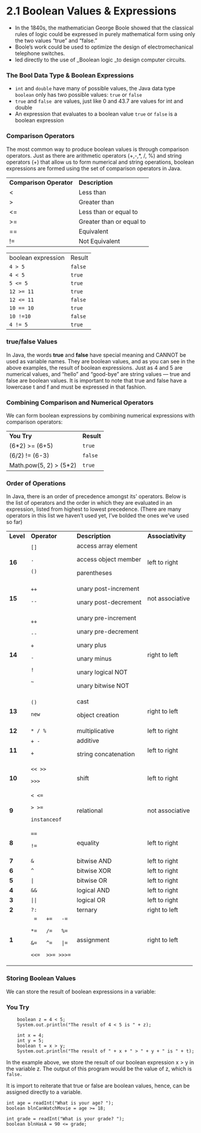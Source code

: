 <!-- Output copied to clipboard! -->

<!-----
NEW: Check the "Suppress top comment" option to remove this info from the output.

Conversion time: 1.602 seconds.


Using this Markdown file:

1. Paste this output into your source file.
2. See the notes and action items below regarding this conversion run.
3. Check the rendered output (headings, lists, code blocks, tables) for proper
   formatting and use a linkchecker before you publish this page.

Conversion notes:

* Docs to Markdown version 1.0β31
* Sun Sep 26 2021 22:00:00 GMT-0700 (PDT)
* Source doc: 2.1 Boolean Values & Expressions (Java) (Make a Copy)
* This is a partial selection. Check to make sure intra-doc links work.
* Tables are currently converted to HTML tables.
----->
# 2.1 Boolean Values & Expressions

* In the 1840s, the mathematician George Boole showed that the classical rules of logic could be expressed in purely mathematical form using only the two values “true” and “false.”  
* Boole’s work could be used to optimize the design of electromechanical telephone switches.  
* led directly to the use of _Boolean logic _to design computer circuits. 


### The Bool Data Type & Boolean Expressions



* `int` and `double` have many of possible values, the Java data type `boolean` only has two possible values: `true` or `false`
* `true` and `false `are values, just like 0 and 43.7 are values for int and double
* An expression that evaluates to a boolean value `true` or `false` is a boolean expression


### Comparison Operators

The most common way to produce boolean values is through comparison operators.  Just as there are arithmetic operators (+,-,*, /, %) and string operators (+) that allow us to form numerical and string operations, boolean expressions are formed using the set of comparison operators in Java.


<table>
  <tr>
   <td><strong>Comparison Operator</strong>
   </td>
   <td><strong>Description</strong>
   </td>
  </tr>
  <tr>
   <td>&lt;
   </td>
   <td>Less than
   </td>
  </tr>
  <tr>
   <td>>
   </td>
   <td>Greater than
   </td>
  </tr>
  <tr>
   <td>&lt;=
   </td>
   <td>Less than or equal to
   </td>
  </tr>
  <tr>
   <td>>=
   </td>
   <td>Greater than or equal to
   </td>
  </tr>
  <tr>
   <td>==
   </td>
   <td>Equivalent
   </td>
  </tr>
  <tr>
   <td>!=
   </td>
   <td>Not Equivalent
   </td>
  </tr>
</table>



<table>
  <tr>
   <td>boolean expression
   </td>
   <td>Result
   </td>
  </tr>
  <tr>
   <td><code>4 > 5</code>
   </td>
   <td>
     <code>false</code>
   </td>
  </tr>
  <tr>
   <td><code>4 &lt; 5</code>
   </td>
   <td>
     <code>true</code>
     
   </td>
  </tr>
  <tr>
   <td><code>5 &lt;= 5</code>
   </td>
   <td>
     <code>true</code>
   </td>
  </tr>
  <tr>
   <td><code>12 >= 11 </code>
   </td>
   <td>
     <code>true</code>
   </td>
  </tr>
  <tr>
   <td><code>12 &lt;= 11</code>
   </td>
   <td>
     <code>false</code>
   </td>
  </tr>
  <tr>
   <td><code>10 == 10</code>
   </td>
   <td>
     <code>true</code>
   </td>
  </tr>
  <tr>
   <td><code>10 !=10 </code>
   </td>
   <td>
     <code>false</code>
   </td>
  </tr>
  <tr>
   <td><code>4 != 5</code>
   </td>
     <td><code>true</code>
   </td>
  </tr>
</table>



### true/false Values

In Java, the words **true** and **false** have special meaning and CANNOT be used as variable names. They are boolean values, and as you can see in the above examples, the result of boolean expressions.  Just as 4 and 5 are numerical values, and “hello” and “good-bye” are string values — true and false are boolean values.   It is important to note that true and false have a lowercase t and f and must be expressed in that fashion.


### Combining Comparison and Numerical Operators

We can form boolean expressions by combining numerical expressions with comparison operators:


<table>
  <tr>
   <td><strong>You Try</strong>
   </td>
   <td><strong>Result</strong>
   </td>
  </tr>
  <tr>
   <td>(6*2) >= (6+5)
   </td>
   <td>
      <code>true</code>
   </td>
  </tr>
  <tr>
   <td>(6/2) != (6-3)
   </td>
   <td>
     <code>false</code>
   </td>
  </tr>
  <tr>
   <td>Math.pow(5, 2) > (5*2)
   </td>
   <td>
     <code>true</code>
   </td>
  </tr>
</table>



### Order of Operations

In Java, there is an order of precedence amongst its' operators.  Below is the list of operators and the order in which they are evaluated in an expression, listed from highest to lowest precedence. (There are many operators in this list we haven’t used yet, I’ve bolded the ones we’ve used so far)


<table>
  <tr>
   <td><strong>Level</strong>
   </td>
   <td><strong>Operator</strong>
   </td>
   <td><strong>Description</strong>
   </td>
   <td><strong>Associativity</strong>
   </td>
  </tr>
  <tr>
   <td><strong>16</strong>
   </td>
   <td><code>[]</code>
<p>
<code>.</code>
<p>
<code>()</code>
   </td>
   <td>access array element
<p>
access object member
<p>
parentheses
   </td>
   <td>left to right
   </td>
  </tr>
  <tr>
   <td><strong>15</strong>
   </td>
   <td><code>++</code>
<p>
<code>--</code>
   </td>
   <td>unary post-increment
<p>
unary post-decrement
   </td>
   <td>not associative
   </td>
  </tr>
  <tr>
   <td><strong>14</strong>
   </td>
   <td><code>++</code>
<p>
<code>--</code>
<p>
<code>+</code>
<p>
<code>-</code>
<p>
<code>!</code>
<p>
<code>~</code>
   </td>
   <td>unary pre-increment
<p>
unary pre-decrement
<p>
unary plus
<p>
unary minus
<p>
unary logical NOT
<p>
unary bitwise NOT
   </td>
   <td>right to left
   </td>
  </tr>
  <tr>
   <td><strong>13</strong>
   </td>
   <td><code>()</code>
<p>
<code>new</code>
   </td>
   <td>cast
<p>
object creation
   </td>
   <td>right to left
   </td>
  </tr>
  <tr>
   <td><strong>12</strong>
   </td>
   <td><code>* / %</code>
   </td>
   <td>multiplicative
   </td>
   <td>left to right
   </td>
  </tr>
  <tr>
   <td><strong>11</strong>
   </td>
   <td><code>+ -</code>
<p>
<code>+</code>
   </td>
   <td>additive
<p>
string concatenation
   </td>
   <td>left to right
   </td>
  </tr>
  <tr>
   <td><strong>10</strong>
   </td>
   <td><code><&lt; >></code>
<p>
<code>>>></code>
   </td>
   <td>shift
   </td>
   <td>left to right
   </td>
  </tr>
  <tr>
   <td><strong>9</strong>
   </td>
   <td><code>&lt; &lt;=</code>
<p>
<code>> >=</code>
<p>
<code>instanceof</code>
   </td>
   <td>relational
   </td>
   <td>not associative
   </td>
  </tr>
  <tr>
   <td><strong>8</strong>
   </td>
   <td><code>==</code>
<p>
<code>!=</code>
   </td>
   <td>equality
   </td>
   <td>left to right
   </td>
  </tr>
  <tr>
   <td><strong>7</strong>
   </td>
   <td><code>&</code>
   </td>
   <td>bitwise AND
   </td>
   <td>left to right
   </td>
  </tr>
  <tr>
   <td><strong>6</strong>
   </td>
   <td><code>^</code>
   </td>
   <td>bitwise XOR
   </td>
   <td>left to right
   </td>
  </tr>
  <tr>
   <td><strong>5</strong>
   </td>
   <td><code>|</code>
   </td>
   <td>bitwise OR
   </td>
   <td>left to right
   </td>
  </tr>
  <tr>
   <td><strong>4</strong>
   </td>
   <td><code>&&</code>
   </td>
   <td>logical AND
   </td>
   <td>left to right
   </td>
  </tr>
  <tr>
   <td><strong>3</strong>
   </td>
   <td><code>||</code>
   </td>
   <td>logical OR
   </td>
   <td>left to right
   </td>
  </tr>
  <tr>
   <td><strong>2</strong>
   </td>
   <td><code>?:</code>
   </td>
   <td>ternary
   </td>
   <td>right to left
   </td>
  </tr>
  <tr>
   <td><strong>1</strong>
   </td>
   <td><code> =   +=   -=</code>
<p>
<code>*=   /=   %=</code>
<p>
<code>&=   ^=   |=</code>
<p>
<code><&lt;=  >>= >>>=</code>
   </td>
   <td>assignment
   </td>
   <td>right to left
   </td>
  </tr>
</table>



### Storing Boolean Values

We can store the result of boolean expressions in a variable:


### You Try
```
    boolean z = 4 < 5;
    System.out.println("The result of 4 < 5 is " + z);

    int x = 4;
    int y = 5;
    boolean t = x > y;
    System.out.println("The result of " + x + " > " + y + " is " + t);

```



In the example above, we store the result of our boolean expression x > y in the variable z. The output of this program would be the value of z, which is `false.`

It is import to reiterate that true or false are boolean values, hence, can be assigned directly to a variable.


```
int age = readInt("What is your age? ");
boolean blnCanWatchMovie = age >= 18;

int grade = readInt("What is your grade? ");
boolean blnHasA = 90 <= grade;
